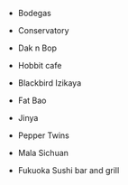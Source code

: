  - Bodegas
 - Conservatory
 - Dak n Bop
 - Hobbit cafe
 - Blackbird Izikaya
 - Fat Bao
 - Jinya
 - Pepper Twins
 - Mala Sichuan

 - Fukuoka Sushi bar and grill
